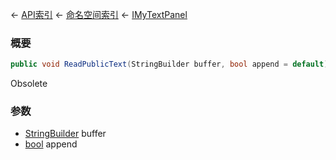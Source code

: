 ← [API索引](Api-Index) ← [命名空间索引](Namespace-Index) ← [IMyTextPanel](Sandbox.ModAPI.Ingame.IMyTextPanel)

### 概要

```csharp
public void ReadPublicText(StringBuilder buffer, bool append = default)
```

Obsolete

### 参数

* [StringBuilder](https://docs.microsoft.com/en-us/dotnet/api/System.Text.StringBuilder?view=netframework-4.6) buffer
* [bool](https://docs.microsoft.com/en-us/dotnet/api/System.Boolean?view=netframework-4.6) append
